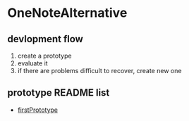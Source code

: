 # OneNoteAlternative


## devlopment flow
1. create a prototype
2. evaluate it
3. if there are problems difficult to recover, create new one

## prototype README list
- [firstPrototype](firstPrototype/README.md)


